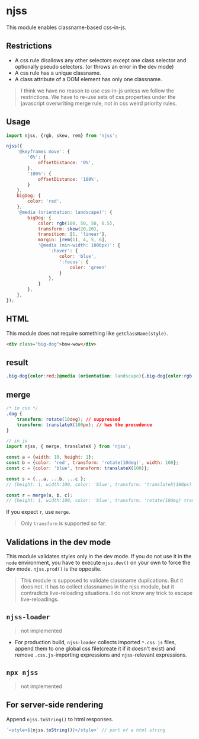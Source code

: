 # njss
This module enables classname-based css-in-js.

## Restrictions
- A css rule disallows any other selectors except one class selector and optionally pseudo selectors. (or throws an error in the dev mode)
- A css rule has a unique classname.
- A class attribute of a DOM element has only one classname.

> I think we have no reason to use css-in-js unless we follow the restrictions. We have to re-use sets of css properties under the javascript overwriting merge rule, not in css weird priority rules.

## Usage
```js
import njss, {rgb, skew, rem} from 'njss';

njss({
    '@keyframes move': {
        '0%': {
            offsetDistance: '0%',
        },
        '100%': {
            offsetDistance: '100%',
        }
    },
    bigDog: {
        color: 'red',
    },
    '@media (orientation: landscape)': {
        bigDog: {
            color: rgb(100, 50, 50, 0.5),
            transform: skew(20,20),
            transition: [1, 'linear'],
            margin: [rem(1), 4, 5, 6],
            '@media (min-width: 1000px)': {
                ':hover': {
                    color: 'blue',
                    ':focus': {
                        color: 'green'
                    }
                },
            }
        },
    },
});
```

## HTML
This module does not require something like `getClassName(style)`.
```html
<div class="big-dog">bow-wow</div>
```

## result
```css
.big-dog{color:red;}@media (orientation: landscape){.big-dog{color:rgb(100, 50, 50, 0.5);transform:skew(20deg, 20deg);transition:1s linear;margin:1rem 4px 5px 6px;}@media (min-width: 1000px){.big-dog:hover{color:blue;}.big-dog:hover:focus{color:green;}}}@keyframes move{0%{offset-distance:0%;}100%{offset-distance:100%;}}
```

## merge
```css
/* in css */
.dog {
    transform: rotate(10deg); // suppressed
    transform: translateX(100px); // has the precedence
}
```
```js
// in js
import njss, { merge, translateX } from 'njss';

const a = {width: 10, height: 1};
const b = {color: 'red', transform: 'rotate(10deg)', width: 100};
const c = {color: 'blue', transform: translateX(100)};

const s = {...a, ...b, ...c }; 
// {height: 1, width:100, color: 'blue', transform: 'translateX(100px)'};

const r = merge(a, b, c); 
// {height: 1, width:100, color: 'blue', transform: 'rotate(10deg) translateX(100px)'};
```
If you expect `r`, use `merge`.
> Only `transform` is supported so far. 

## Validations in the dev mode
This module validates styles only in the dev mode. If you do not use it in the `node` environment, you have to execute `njss.dev()` on your own to force the dev mode. `njss.prod()` is the opposite.
> This module is supposed to validate classname duplications. But it does not. It has to collect classnames in the njss module, but it contradicts live-reloading situations. I do not know any trick to escape live-reloadings.

## `njss-loader`
> not implemented
- For production build, `njss-loader` collects imported `*.css.js` files, append them to one global css file(create it if it doesn't exist) and remove `.css.js`-importing expressions and `njss`-relevant expressions.

## `npx njss`
> not implemented

## For server-side rendering
Append `njss.toString()` to html responses.
```js
`<style>${njss.toString()}</style>` // part of a html string
```




